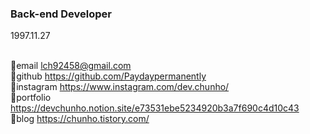 ### Back-end Developer



1997.11.27

<br/> 🌟email lch92458@gmail.com
<br/> 🌟github https://github.com/Paydaypermanently
<br/> 🌟instagram https://www.instagram.com/dev.chunho/
<br/> 🌟portfolio https://devchunho.notion.site/e73531ebe5234920b3a7f690c4d10c43
<br/> 🌟blog https://chunho.tistory.com/
